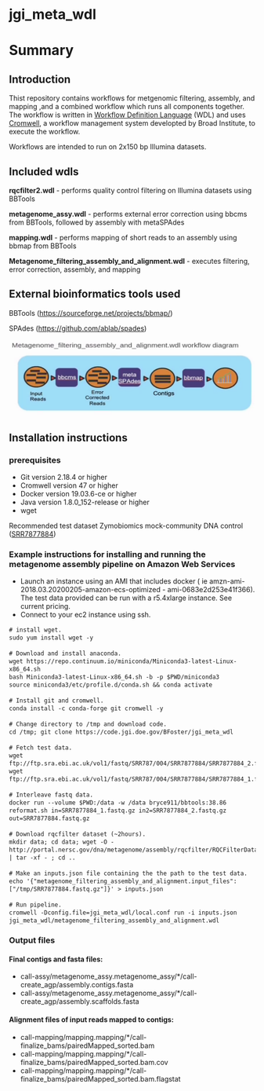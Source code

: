 # jgi_meta_wdl

# Summary

## Introduction

Thist repository contains workflows for metgenomic filtering, assembly, and mapping ,and a
combined workflow which runs all components together.  The workflow is written in [Workflow Definition Language](https://openwdl.org) (WDL) and uses [Cromwell](https://cromwell.readthedocs.io/en/stable/), a workflow management system developted by Broad Institute, to execute the workflow.  

Workflows are intended to run on 2x150 bp Illumina datasets.

## Included wdls
**rqcfilter2.wdl** - performs quality control filtering on Illumina datasets using BBTools

**metagenome_assy.wdl** - performs external error correction using bbcms from BBTools, followed by assembly with metaSPAdes

**mapping.wdl** - performs mapping of short reads to an assembly  using bbmap from BBTools

**Metagenome_filtering_assembly_and_alignment.wdl** - executes filtering, error correction, assembly, and mapping

## External bioinformatics tools used
BBTools (https://sourceforge.net/projects/bbmap/)

SPAdes (https://github.com/ablab/spades)

![alt text](images/flow.png "Title")

## Installation instructions
### prerequisites
- Git version 2.18.4 or higher
- Cromwell version 47 or higher
- Docker version 19.03.6-ce or higher
- Java version 1.8.0_152-release or higher
- wget

Recommended test dataset
Zymobiomics mock-community DNA control ([SRR7877884](https://www.ebi.ac.uk/ena/browser/view/SRR7877884))

### Example instructions for installing and running the metagenome assembly pipeline on Amazon Web Services

- Launch an instance using an AMI that includes docker ( ie amzn-ami-2018.03.20200205-amazon-ecs-optimized - ami-0683e2d253e41f366). The test data provided can be run with a r5.4xlarge instance. See current pricing.
- Connect to your ec2 instance using ssh.


```
# install wget.
sudo yum install wget -y

# Download and install anaconda.
wget https://repo.continuum.io/miniconda/Miniconda3-latest-Linux-x86_64.sh
bash Miniconda3-latest-Linux-x86_64.sh -b -p $PWD/miniconda3
source miniconda3/etc/profile.d/conda.sh && conda activate

# Install git and cromwell.
conda install -c conda-forge git cromwell -y

# Change directory to /tmp and download code.
cd /tmp; git clone https://code.jgi.doe.gov/BFoster/jgi_meta_wdl

# Fetch test data.
wget ftp://ftp.sra.ebi.ac.uk/vol1/fastq/SRR787/004/SRR7877884/SRR7877884_2.fastq.gz
wget ftp://ftp.sra.ebi.ac.uk/vol1/fastq/SRR787/004/SRR7877884/SRR7877884_1.fastq.gz

# Interleave fastq data.
docker run --volume $PWD:/data -w /data bryce911/bbtools:38.86 reformat.sh in=SRR7877884_1.fastq.gz in2=SRR7877884_2.fastq.gz out=SRR7877884.fastq.gz

# Download rqcfilter dataset (~2hours).
mkdir data; cd data; wget -O - http://portal.nersc.gov/dna/metagenome/assembly/rqcfilter/RQCFilterData.tar | tar -xf - ; cd ..

# Make an inputs.json file containing the the path to the test data.
echo '{"metagenome_filtering_assembly_and_alignment.input_files": ["/tmp/SRR7877884.fastq.gz"]}' > inputs.json

# Run pipeline.
cromwell -Dconfig.file=jgi_meta_wdl/local.conf run -i inputs.json jgi_meta_wdl/metagenome_filtering_assembly_and_alignment.wdl
```

### Output files

#### Final contigs and fasta files:
- call-assy/metagenome_assy.metagenome_assy/*/call-create_agp/assembly.contigs.fasta
- call-assy/metagenome_assy.metagenome_assy/*/call-create_agp/assembly.scaffolds.fasta

#### Alignment files of input reads mapped to contigs:
- call-mapping/mapping.mapping/*/call-finalize_bams/pairedMapped_sorted.bam
- call-mapping/mapping.mapping/*/call-finalize_bams/pairedMapped_sorted.bam.cov
- call-mapping/mapping.mapping/*/call-finalize_bams/pairedMapped_sorted.bam.flagstat

